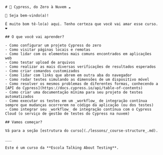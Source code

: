     # 🌲 Cypress, do Zero à Nuvem ☁️

    👋 Seja bem-vindo(a)!

    É muito bom tê-lo(a) aqui. Tenho certeza que você vai amar esse curso. ❤️

    ## O que você vai aprender?

    - Como configurar um projeto Cypress do zero
    - Como visitar páginas locais e remotas
    - Como lidar com os elementos mais comuns encontrados em aplicações web
    - Como testar upload de arquivos
    - Como realizar as mais diversas verificações de resultados esperados
    - Como criar comandos customizados
    - Como lidar com links que abrem em outra aba do navegador
    - Como rodar testes simulando as dimensões de um dispositivo móvel
    - Como resolver os mesmos problemas de diferentes formas, conhecendo a [API do Cypress](https://docs.cypress.io/api/table-of-contents)
    - Como criar uma documentação mínima para seu projeto de testes automatizados
    - Como executar os testes em um _workflow_ de integração contínua sempre que mudanças ocorrerem no código da aplicação (ou dos testes)
    - Como integrar seu _workflow_ de integração contínua com o Cypress Cloud (o serviço de gestão de testes do Cypress na nuvem)

    ## Vamos começar?

    Vá para a seção [estrutura do curso](./lessons/_course-structure_.md).

    ___

    Este é um curso da **Escola Talking About Testing**.
